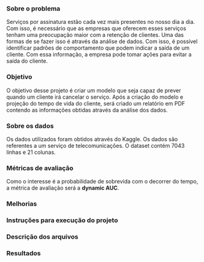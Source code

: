 ### Sobre o problema

Serviços por assinatura estão cada vez mais presentes no nosso dia a dia. Com
isso, é necessário que as empresas que oferecem esses serviços tenham uma
preocupação maior com a retenção de clientes. Uma das formas de se fazer isso é
através da análise de dados. Com isso, é possível identificar padrões de
comportamento que podem indicar a saída de um cliente. Com essa informação, a
empresa pode tomar ações para evitar a saída do cliente.

### Objetivo

O objetivo desse projeto é criar um modelo que seja capaz de prever quando um
cliente irá cancelar o serviço. Após a criação do modelo e projeção do tempo
de vida do cliente, será criado um relatório em PDF contendo as informações
obtidas através da análise dos dados.

### Sobre os dados

Os dados utilizados foram obtidos através do Kaggle. Os dados são referentes a
um serviço de telecomunicações. O dataset contém 7043 linhas e 21 colunas.

### Métricas de avaliação

Como o interesse é a probabilidade de sobrevida com o decorrer do tempo, a 
métrica de avaliação será a **dynamic AUC**.

### Melhorias


### Instruções para execução do projeto


### Descrição dos arquivos



### Resultados

